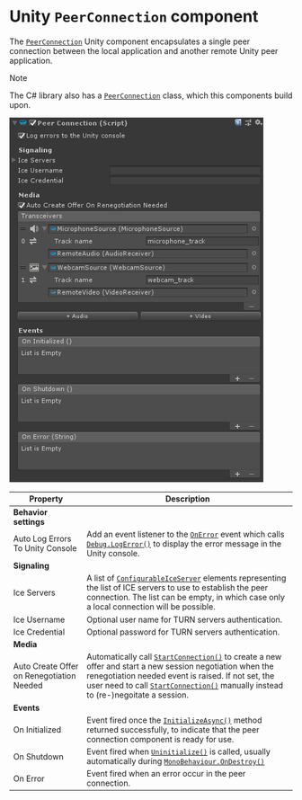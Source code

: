 # Unity `PeerConnection` component

The [`PeerConnection`](xref:Microsoft.MixedReality.WebRTC.Unity.PeerConnection) Unity component encapsulates a single peer connection between the local application and another remote Unity peer application.

> [!NOTE]
> The C# library also has a [`PeerConnection`](xref:Microsoft.MixedReality.WebRTC.PeerConnection) class, which this components build upon.

![The PeerConnection Unity component](unity-peerconnection.png)

| Property | Description |
|---|---|
| **Behavior settings** | |
| Auto Log Errors To Unity Console | Add an event listener to the [`OnError`](xref:Microsoft.MixedReality.WebRTC.Unity.PeerConnection.OnError) event which calls [`Debug.LogError()`](https://docs.unity3d.com/ScriptReference/Debug.LogError.html) to display the error message in the Unity console. |
| **Signaling** | |
| Ice Servers | A list of [`ConfigurableIceServer`](xref:Microsoft.MixedReality.WebRTC.Unity.ConfigurableIceServer) elements representing the list of ICE servers to use to establish the peer connection. The list can be empty, in which case only a local connection will be possible. |
| Ice Username | Optional user name for TURN servers authentication. |
| Ice Credential | Optional password for TURN servers authentication. |
| **Media** | |
| Auto Create Offer on Renegotiation Needed | Automatically call [`StartConnection()`](xref:Microsoft.MixedReality.WebRTC.Unity.PeerConnection.StartConnection) to create a new offer and start a new session negotiation when the renegotiation needed event is raised. If not set, the user need to call [`StartConnection()`](xref:Microsoft.MixedReality.WebRTC.Unity.PeerConnection.StartConnection) manually instead to (re-)negoitate a session. |
| **Events** | |
| On Initialized | Event fired once the [`InitializeAsync()`](xref:Microsoft.MixedReality.WebRTC.Unity.PeerConnection.InitializeAsync(CancellationToken)) method returned successfully, to indicate that the peer connection component is ready for use. |
| On Shutdown | Event fired when [`Uninitialize()`](xref:Microsoft.MixedReality.WebRTC.Unity.PeerConnection.Uninitialize) is called, usually automatically during [`MonoBehaviour.OnDestroy()`](https://docs.unity3d.com/ScriptReference/MonoBehaviour.OnDestroy.html) |
| On Error | Event fired when an error occur in the peer connection. |
